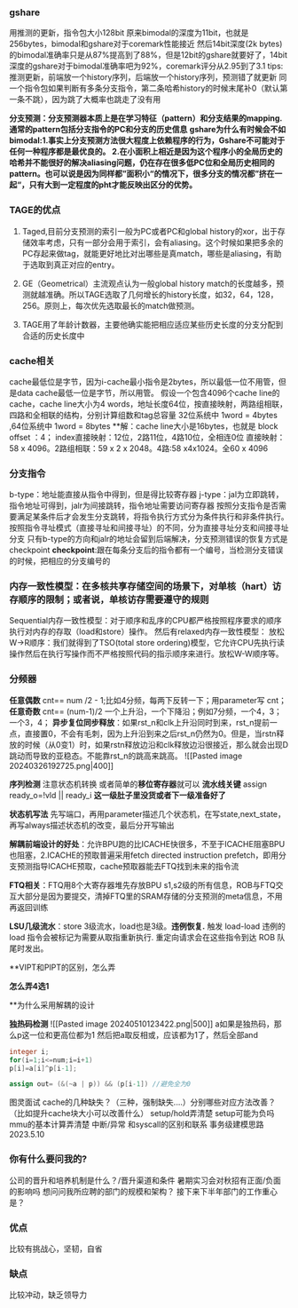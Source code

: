 ### gshare
用推测的更新，指令包大小128bit
原来bimodal的深度为11bit，也就是 256bytes，bimodal和gshare对于coremark性能接近
然后14bit深度(2k bytes)的bimodal准确率只是从87%提高到了88%，但是12bit的gshare就要好了，14bit深度的gshare对于bimodal准确率吧为92%，coremark评分从2.95到了3.1
tips:推测更新，前端放一个history序列，后端放一个history序列，预测错了就更新
同一个指令包如果判断有多条分支指令，第二条哈希history的时候末尾补0（默认第一条不跳），因为跳了大概率也跳走了没有用

**分支预测：分支预测器本质上是在学习特征（pattern）和分支结果的mapping. 通常的pattern包括分支指令的PC和分支的历史信息**
**gshare为什么有时候会不如bimodal:1.事实上分支预测方法很大程度上依赖程序的行为，Gshare不可能对于任何一种程序都是最优良的。
2.在小面积上相近是因为这个程序小的全局历史的哈希并不能很好的解决aliasing问题，仍在存在很多低PC位和全局历史相同的pattern。也可以说是因为同样都”面积小“的情况下，很多分支的情况都”挤在一起“，只有大到一定程度的pht才能反映出区分的优势。**

### TAGE的优点
1. Taged,目前分支预测的索引一般为PC或者PC和global history的xor，出于存储效率考虑，只有一部分会用于索引，会有aliasing。这个时候如果把多余的PC存起来做tag，就能更好地比对出哪些是真match，哪些是aliasing，有助于选取到真正对应的entry。  
  
2. GE（Geometrical）主流观点认为一般global history match的长度越多，预测就越准确。所以TAGE选取了几何增长的history长度，如32，64，128，256。原则上，每次优先选取最长的match做预测。
3. TAGE用了年龄计数器，主要他确实能把相应适应某些历史长度的分支分配到合适的历史长度中

### cache相关
cache最低位是字节，因为i-cache最小指令是2bytes，所以最低一位不用管，但是data cache最低一位是字节，所以用管。
假设一个包含4096个cache line的cache，cache line大小为4 words，地址长度64位，按直接映射，两路组相联，四路和全相联的结构，分别计算组数和tag总容量
32位系统中 1word = 4bytes ,64位系统中 1word = 8bytes
**解：cache line大小是16bytes，也就是 block offset ：4； index直接映射：12位，2路11位，4路10位，全相连0位
直接映射：58 x 4096。2路组相联：59 x 2 x 2048。4路:58 x4x1024。全60 x 4096

### 分支指令
b-type：地址能直接从指令中得到，但是得比较寄存器
j-type：jal为立即跳转，指令地址可得到，jalr为间接跳转，指令地址需要访问寄存器
按照分支指令是否需要满足某条件后才会发生分支跳转，将指令执行方式分为条件执行和非条件执行。
按照指令寻址模式（直接寻址和间接寻址）的不同，分为直接寻址分支和间接寻址分支
只有b-type的方向和jalr的地址会留到后端解决，分支预测错误的恢复方式是checkpoint
**checkpoint**:跟在每条分支后的指令都有一个编号，当检测分支错误的时候，把相应的分支编号的

### 内存一致性模型：在多核共享存储空间的场景下，对单核（hart）访存顺序的限制；或者说，单核访存需要遵守的规则
Sequential内存一致性模型：对于顺序和乱序的CPU都严格按照程序要求的顺序执行对内存的存取（load和store）操作。
然后有relaxed内存一致性模型： 放松W->R顺序：我们就得到了TSO(total store ordering)模型，它允许CPU先执行读操作然后在执行写操作而不严格按照代码的指示顺序来进行。放松W-W顺序等。

### 分频器
**任意偶数** cnt== num /2 - 1;比如4分频，每两下反转一下；用parameter写 cnt；
**任意奇数** cnt== (num-1)/2 一个上升沿，一个下降沿；例如7分频，一个4，3；一个3，4；
**异步复位同步释放**：如果rst_n和clk上升沿同时到来，rst_n提前一点，直接置0，不会有毛刺，因为上升沿到来之后rst_n仍然为0。但是，当rstn释放的时候（从0变1）时，如果rstn释放边沿和clk释放边沿很接近，那么就会出现D跳动而导致的亚稳态。不能靠rst_n的跳高来跳高。
![[Pasted image 20240326192725.png|400]]

**序列检测** 注意状态机转换 或者简单的**移位寄存器**就可以
**流水线关键** assign ready_o=!vld || ready_i **这一级肚子里没货或者下一级准备好了**

**状态机写法** 先写端口，再用parameter描述几个状态机，在写state,next_state，再写always描述状态机的改变，最后分开写输出

**解耦前端设计的好处**：允许BPU跑的比ICACHE快很多，不至于ICACHE阻塞BPU也阻塞，2.ICACHE的预取普遍采用fetch directed instruction prefetch，即用分支预测指导ICACHE预取，cache预取器能去FTQ找到未来的指令流

**FTQ相关**：FTQ用8个大寄存器堆先存放BPU s1,s2级的所有信息，ROB与FTQ交互大部分是因为要提交，清掉FTQ里的SRAM存储的分支预测的meta信息，不用再返回训练

**LSU几级流水**：store 3级流水，load也是3级。**违例恢复.** 触发 load-load 违例的 load 指令会被标记为需要从取指重新执行. 重定向请求会在这些指令到达 ROB 队尾时发出。

**VIPT和PIPT的区别，怎么弄

**怎么弄4选1**

**为什么采用解耦的设计

**独热码检测**
![[Pasted image 20240510123422.png|500]]
a如果是独热码，那么p这一位和更高位都为1
然后把a取反相或，应该都为1了，然后全部and
```verilog
integer i;
for(i=1;i<=num;i=i+1)
p[i]=a[i]^p[i-1];

assign out= (&(~a | p)) && (p[i-1]) //避免全为0
```


图灵面试
cache的几种缺失？（三种，强制缺失....）分别哪些对应方法改善？（比如提升cache块大小可以改善什么）
setup/hold弄清楚 setup可能为负吗
mmu的基本计算弄清楚
中断/异常 和syscall的区别和联系
事务级建模思路
2023.5.10



### 你有什么要问我的?
公司的晋升和培养机制是什么？/晋升渠道和条件
暑期实习会对秋招有正面/负面的影响吗
想问问我所应聘的部门的规模和架构？
接下来下半年部门的工作重心是？

### 优点
比较有挑战心，坚韧，自省

### 缺点
比较冲动，缺乏领导力










